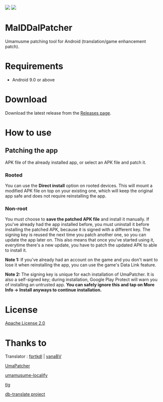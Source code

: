 [![](https://dcbadge.vercel.app/api/server/b2TDQKpu9v)](https://discord.gg/b2TDQKpu9v) ![](https://dcbadge.vercel.app/api/shield/731662377799647384)
# MalDDalPatcher
Umamusme patching tool for Android (translation/game enhancement patch).

# Requirements
- Android 9.0 or above

# Download
Download the latest release from the [Releases page](https://github.com/Seungpyo1007/MalDDalPatcher/releases).

# How to use
## Patching the app
APK file of the already installed app, or select an APK file and patch it.

### Rooted
You can use the **Direct install** option on rooted devices. This will mount a modified APK file on
top on your existing one, which will keep the original app safe and does not require reinstalling the
app.

### Non-root
You must choose to **save the patched APK file** and install it manually. If you've already had the
app installed before, you must uninstall it before installing the patched APK, because it is signed
with a different key. The signing key is reused the next time you patch another one, so you can update
the app later on. This also means that once you've started using it, everytime there's a new update,
you have to patch the updated APK to able to install it.

**Note 1:** If you've already had an account on the game and you don't want to lose it when reinstalling
the app, you can use the game's Data Link feature.

**Note 2:** The signing key is unique for each installation of UmaPatcher. It is also a self-signed
key; during installation, Google Play Protect will warn you of installing an untrusted app. **You
can safely ignore this and tap on More Info -> Install anyways to continue installation.**

# License
[Apache License 2.0](LICENSE)

# Thanks to
Translator : [fprtkdl](https://github.com/fprtkdl) | [vanaBV](https://github.com/vanaBV)

[UmaPatcher](https://github.com/LeadRDRK/UmaPatcher)

[umamusume-localify](https://github.com/GEEKiDoS/umamusume-localify)

[tlg](https://github.com/MinamiChiwa/Trainers-Legend-G)

[db-translate project](https://github.com/noccu/umamusume-db-translate)

[tl-progress]: docs/tl-progress.md
[translating]: docs/translating.md
[id-structure]: docs/id-structure.md
